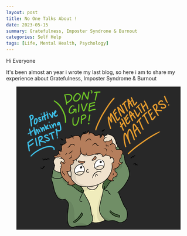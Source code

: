 ```yaml
---
layout: post
title: No One Talks About !
date: 2023-05-15
summary: Gratefulness, Imposter Syndrone & Burnout
categories: Self Help
tags: [Life, Mental Health, Psychology]
---
```


Hi Everyone

It's been almost an year i wrote my last blog, so here i am to share my experience about Gratefulness, Imposter Syndrome & Burnout

<p align="center">
  <img src="/images/mental/mental-health-logo.png"> 
</p>

